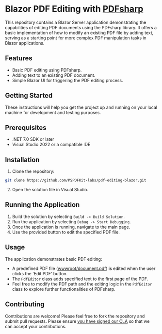 # Blazor PDF Editing with [PDFsharp](https://docs.pdfsharp.net/PDFsharp/Overview/About.html)

This repository contains a Blazor Server application demonstrating the capabilities of editing PDF documents using the PDFsharp library. It offers a basic implementation of how to modify an existing PDF file by adding text, serving as a starting point for more complex PDF manipulation tasks in Blazor applications.

## Features
- Basic PDF editing using PDFsharp.
- Adding text to an existing PDF document.
- Simple Blazor UI for triggering the PDF editing process.

## Getting Started
These instructions will help you get the project up and running on your local machine for development and testing purposes.

## Prerequisites
- .NET 7.0 SDK or later
- Visual Studio 2022 or a compatible IDE
  
## Installation
1. Clone the repository:

```bash
git clone https://github.com/PSPDFKit-labs/pdf-editing-blazor.git
```

2. Open the solution file in Visual Studio.

## Running the Application

1. Build the solution by selecting `Build -> Build Solution`.
2. Run the application by selecting `Debug -> Start Debugging`.
3. Once the application is running, navigate to the main page.
4. Use the provided button to edit the specified PDF file.

## Usage
The application demonstrates basic PDF editing:

- A predefined PDF file ([wwwroot/document.pdf](https://github.com/PSPDFKit-labs/pdf-editing-blazor/blob/master/wwwroot/document.pdf)) is edited when the user clicks the 'Edit PDF' button.
- The `PdfEditor` class adds specified text to the first page of the PDF.
- Feel free to modify the PDF path and the editing logic in the `PdfEditor` class to explore further functionalities of PDFsharp.

## Contributing
Contributions are welcome! Please feel free to fork the repository and submit pull requests. Please ensure
[you have signed our CLA](https://pspdfkit.com/guides/web/current/miscellaneous/contributing/) so that we can
accept your contributions.


